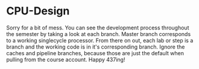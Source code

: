 # CPU-Design

Sorry for a bit of mess. You can see the development process throughout the semester by taking a look at each branch. Master branch corresponds to a working singlecycle processor. From there on out, each lab or step is a branch and the working code is in it's corresponding branch. Ignore the caches and pipeline branches, because those are just the default when pulling from the course account. Happy 437ing!
